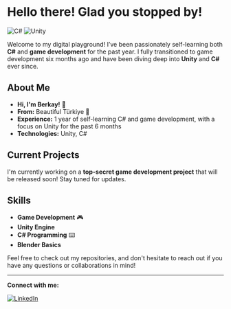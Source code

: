 # Hello there! Glad you stopped by!

![C#](https://img.shields.io/badge/C%23-%231F7A7A?style=flat&logo=c-sharp&logoColor=white)
![Unity](https://img.shields.io/badge/Unity-%23000000?style=flat&logo=unity&logoColor=white)

Welcome to my digital playground! I’ve been passionately self-learning both **C#** and **game development** for the past year. I fully transitioned to game development six months ago and have been diving deep into **Unity** and **C#** ever since.

## About Me

- **Hi, I'm Berkay!** 👋
- **From:** Beautiful Türkiye 🌟
- **Experience:** 1 year of self-learning C# and game development, with a focus on Unity for the past 6 months
- **Technologies:** Unity, C#

## Current Projects

I'm currently working on a **top-secret game development project** that will be released soon! Stay tuned for updates.

## Skills

- **Game Development** 🎮
- **Unity Engine**
- **C# Programming** ⌨️
- **Blender Basics**

Feel free to check out my repositories, and don't hesitate to reach out if you have any questions or collaborations in mind!

---

**Connect with me:**

[![LinkedIn](https://img.shields.io/badge/LinkedIn-%230A66C2?style=for-the-badge&logo=linkedin&logoColor=white)](https://www.linkedin.com/in/berkay-k%C4%B1z%C4%B1ltu%C4%9F-98b769245/)

